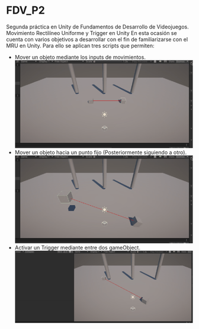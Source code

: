 # FDV_P2

Segunda práctica en Unity de Fundamentos de Desarrollo de Videojuegos. Movimiento Rectilíneo Uniforme y Trigger en Unity
En esta ocasión se cuenta con varios objetivos a desarrollar con el fin de familiarizarse con el MRU en Unity. Para ello se aplican tres scripts que permiten:
 - Mover un objeto mediante los inputs de movimientos.
   ![Movimiento por inputs](gifs/face_objetive.gif)
 - Mover un objeto hacia un punto fijo (Posteriormente siguiendo a otro).
  ![Movimiento hacia un punto fijo](gifs/fly_cube.gif)
 - Activar un Trigger mediante entre dos gameObject.
   ![Activar Trigger](gifs/trigger.gif)
